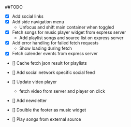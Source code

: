 ##TODO

* [X] Add social links
* [X] Add side navigation menu
    * Unfocus and shift main container when toggled
* [X] Fetch songs for music player widget from express server
    * Add playlist songs and source list on express server
* [X] Add error handling for failed fetch requests
    * Show loading during fetch
* [X] Fetch calender events from express server
* [] Cache fetch json result for playlists
* [] Add social network specific social feed
* [] Update video player
    * fetch video from server and player on click
* [] Add newsletter

* [] Doulble the footer as music widget
* [] Play songs from external source

